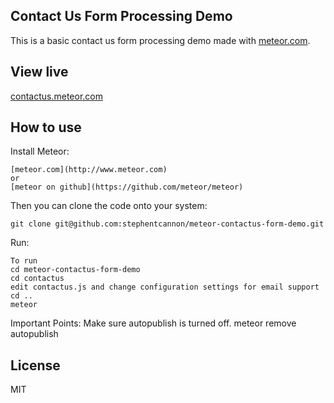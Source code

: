 Contact Us Form Processing Demo
------------
This is a basic contact us form processing demo made with [meteor.com](http://www.meteor.com).

View live
----------
[contactus.meteor.com](http://contactus.meteor.com)

How to use
----------

Install Meteor:

    [meteor.com](http://www.meteor.com)
    or
    [meteor on github](https://github.com/meteor/meteor)

Then you can clone the code onto your system:

    git clone git@github.com:stephentcannon/meteor-contactus-form-demo.git

Run:
    
    To run
    cd meteor-contactus-form-demo
    cd contactus
    edit contactus.js and change configuration settings for email support
    cd ..
    meteor 

Important Points:
    Make sure autopublish is turned off.
        meteor remove autopublish

License
------------
MIT